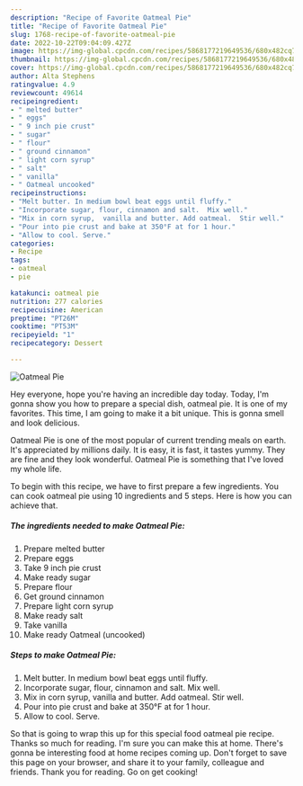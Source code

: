 ```yaml
---
description: "Recipe of Favorite Oatmeal Pie"
title: "Recipe of Favorite Oatmeal Pie"
slug: 1768-recipe-of-favorite-oatmeal-pie
date: 2022-10-22T09:04:09.427Z
image: https://img-global.cpcdn.com/recipes/5868177219649536/680x482cq70/oatmeal-pie-recipe-main-photo.jpg
thumbnail: https://img-global.cpcdn.com/recipes/5868177219649536/680x482cq70/oatmeal-pie-recipe-main-photo.jpg
cover: https://img-global.cpcdn.com/recipes/5868177219649536/680x482cq70/oatmeal-pie-recipe-main-photo.jpg
author: Alta Stephens
ratingvalue: 4.9
reviewcount: 49614
recipeingredient:
- " melted butter"
- " eggs"
- " 9 inch pie crust"
- " sugar"
- " flour"
- " ground cinnamon"
- " light corn syrup"
- " salt"
- " vanilla"
- " Oatmeal uncooked"
recipeinstructions:
- "Melt butter. In medium bowl beat eggs until fluffy."
- "Incorporate sugar, flour, cinnamon and salt.  Mix well."
- "Mix in corn syrup,  vanilla and butter. Add oatmeal.  Stir well."
- "Pour into pie crust and bake at 350°F at for 1 hour."
- "Allow to cool. Serve."
categories:
- Recipe
tags:
- oatmeal
- pie

katakunci: oatmeal pie 
nutrition: 277 calories
recipecuisine: American
preptime: "PT26M"
cooktime: "PT53M"
recipeyield: "1"
recipecategory: Dessert

---
```



![Oatmeal Pie](https://img-global.cpcdn.com/recipes/5868177219649536/680x482cq70/oatmeal-pie-recipe-main-photo.jpg)

Hey everyone, hope you're having an incredible day today. Today, I'm gonna show you how to prepare a special dish, oatmeal pie. It is one of my favorites. This time, I am going to make it a bit unique. This is gonna smell and look delicious.



Oatmeal Pie is one of the most popular of current trending meals on earth. It's appreciated by millions daily. It is easy, it is fast, it tastes yummy. They are fine and they look wonderful. Oatmeal Pie is something that I've loved my whole life.


To begin with this recipe, we have to first prepare a few ingredients. You can cook oatmeal pie using 10 ingredients and 5 steps. Here is how you can achieve that.

<!--inarticleads1-->

##### The ingredients needed to make Oatmeal Pie:

1. Prepare  melted butter
1. Prepare  eggs
1. Take  9 inch pie crust
1. Make ready  sugar
1. Prepare  flour
1. Get  ground cinnamon
1. Prepare  light corn syrup
1. Make ready  salt
1. Take  vanilla
1. Make ready  Oatmeal (uncooked)




<!--inarticleads2-->

##### Steps to make Oatmeal Pie:

1. Melt butter. In medium bowl beat eggs until fluffy.
1. Incorporate sugar, flour, cinnamon and salt.  Mix well.
1. Mix in corn syrup,  vanilla and butter. Add oatmeal.  Stir well.
1. Pour into pie crust and bake at 350°F at for 1 hour.
1. Allow to cool. Serve.




So that is going to wrap this up for this special food oatmeal pie recipe. Thanks so much for reading. I'm sure you can make this at home. There's gonna be interesting food at home recipes coming up. Don't forget to save this page on your browser, and share it to your family, colleague and friends. Thank you for reading. Go on get cooking!
